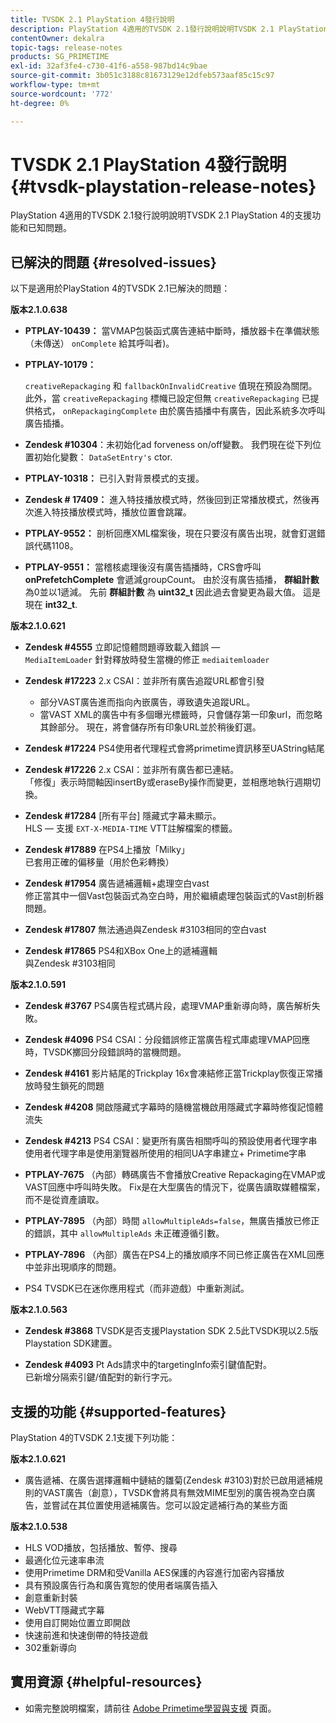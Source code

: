 ```yaml
---
title: TVSDK 2.1 PlayStation 4發行說明
description: PlayStation 4適用的TVSDK 2.1發行說明說明TVSDK 2.1 PlayStation 4的支援功能和已知問題。
contentOwner: dekalra
topic-tags: release-notes
products: SG_PRIMETIME
exl-id: 32af3fe4-c730-41f6-a558-987bd14c9bae
source-git-commit: 3b051c3188c81673129e12dfeb573aaf85c15c97
workflow-type: tm+mt
source-wordcount: '772'
ht-degree: 0%

---
```


# TVSDK 2.1 PlayStation 4發行說明 {#tvsdk-playstation-release-notes}

PlayStation 4適用的TVSDK 2.1發行說明說明TVSDK 2.1 PlayStation 4的支援功能和已知問題。

## 已解決的問題 {#resolved-issues}

以下是適用於PlayStation 4的TVSDK 2.1已解決的問題：

**版本2.1.0.638**

* **PTPLAY-10439：**
當VMAP包裝函式廣告連結中斷時，播放器卡在準備狀態（未傳送） 
`onComplete` 給其呼叫者)。

* **PTPLAY-10179：**

   `creativeRepackaging` 和 `fallbackOnInvalidCreative` 值現在預設為關閉。 此外，當 `creativeRepackaging` 標幟已設定但無 `creativeRepackaging` 已提供格式， `onRepackagingComplete` 由於廣告插播中有廣告，因此系統多次呼叫廣告插播。

* **Zendesk #10304**：未初始化ad forveness on/off變數。 我們現在從下列位置初始化變數： `DataSetEntry's` ctor.

* **PTPLAY-10318：**
已引入對背景模式的支援。
* **Zendesk # 17409：**
進入特技播放模式時，然後回到正常播放模式，然後再次進入特技播放模式時，播放位置會跳躍。
* **PTPLAY-9552：**
剖析回應XML檔案後，現在只要沒有廣告出現，就會釘選錯誤代碼1108。
* **PTPLAY-9551：**
當稽核處理後沒有廣告插播時，CRS會呼叫 
**onPrefetchComplete** 會遞減groupCount。 由於沒有廣告插播， **群組計數** 為0並以1遞減。 先前 **群組計數** 為 **uint32_t** 因此過去會變更為最大值。 這是現在 **int32_t**.

**版本2.1.0.621**

* **Zendesk #4555**
立即記憶體問題導致載入錯誤 —  
`MediaItemLoader` 針對釋放時發生當機的修正 `mediaitemloader`

* **Zendesk #17223**
2.x CSAI：並非所有廣告追蹤URL都會引發
   * 部分VAST廣告進而指向內嵌廣告，導致遺失追蹤URL。
   * 當VAST XML的廣告中有多個曝光標籤時，只會儲存第一印象url，而忽略其餘部分。 現在，將會儲存所有印象URL並於稍後釘選。
* **Zendesk #17224**
PS4使用者代理程式會將primetime資訊移至UAString結尾
* **Zendesk #17226**
2.x CSAI：並非所有廣告都已連結。
\
   「修復」表示時間軸因insertBy或eraseBy操作而變更，並相應地執行週期切換。

* **Zendesk #17284**
   [所有平台] 隱藏式字幕未顯示。\
   HLS — 支援 `EXT-X-MEDIA-TIME` VTT註解檔案的標籤。

* **Zendesk #17889**
在PS4上播放「Milky」
\
   已套用正確的偏移量（用於色彩轉換）

* **Zendesk #17954**
廣告遞補邏輯+處理空白vast
\
   修正當其中一個Vast包裝函式為空白時，用於繼續處理包裝函式的Vast剖析器問題。

* **Zendesk #17807**
無法通過與Zendesk #3103相同的空白vast

* **Zendesk #17865**
PS4和XBox One上的遞補邏輯
\
   與Zendesk #3103相同

**版本2.1.0.591**

* **Zendesk #3767**
PS4廣告程式碼片段，處理VMAP重新導向時，廣告解析失敗。
* **Zendesk #4096**
PS4 CSAI：分段錯誤修正當廣告程式庫處理VMAP回應時，TVSDK擲回分段錯誤時的當機問題。

* **Zendesk #4161**
影片結尾的Trickplay 16x會凍結修正當Trickplay恢復正常播放時發生鎖死的問題

* **Zendesk #4208**
開啟隱藏式字幕時的隨機當機啟用隱藏式字幕時修復記憶體流失

* **Zendesk #4213**
PS4 CSAI：變更所有廣告相關呼叫的預設使用者代理字串使用者代理字串是使用瀏覽器所使用的相同UA字串建立+ Primetime字串

* **PTPLAY-7675** （內部）轉碼廣告不會播放Creative Repackaging在VMAP或VAST回應中呼叫時失敗。 Fix是在大型廣告的情況下，從廣告讀取媒體檔案，而不是從資產讀取。

* **PTPLAY-7895** （內部）時間 `allowMultipleAds=false`，無廣告播放已修正的錯誤，其中 `allowMultipleAds` 未正確遵循引數。

* **PTPLAY-7896** （內部）廣告在PS4上的播放順序不同已修正廣告在XML回應中並非出現順序的問題。

* PS4 TVSDK已在迷你應用程式（而非遊戲）中重新測試。

**版本2.1.0.563**

* **Zendesk #3868**
TVSDK是否支援Playstation SDK 2.5此TVSDK現以2.5版Playstation SDK建置。

* **Zendesk #4093**
Pt Ads請求中的targetingInfo索引鍵值配對。
\
   已新增分隔索引鍵/值配對的新行字元。

## 支援的功能 {#supported-features}

PlayStation 4的TVSDK 2.1支援下列功能：

**版本2.1.0.621**

* 廣告遞補、在廣告選擇邏輯中鏈結的雛菊(Zendesk #3103)對於已啟用遞補規則的VAST廣告（創意），TVSDK會將具有無效MIME型別的廣告視為空白廣告，並嘗試在其位置使用遞補廣告。您可以設定遞補行為的某些方面

**版本2.1.0.538**

* HLS VOD播放，包括播放、暫停、搜尋
* 最適化位元速率串流
* 使用Primetime DRM和受Vanilla AES保護的內容進行加密內容播放
* 具有預設廣告行為和廣告寬恕的使用者端廣告插入
* 創意重新封裝
* WebVTT隱藏式字幕
* 使用自訂開始位置立即開啟
* 快速前進和快速倒帶的特技遊戲
* 302重新導向

## 實用資源 {#helpful-resources}

* 如需完整說明檔案，請前往 [Adobe Primetime學習與支援](https://experienceleague.adobe.com/docs/primetime.html) 頁面。
